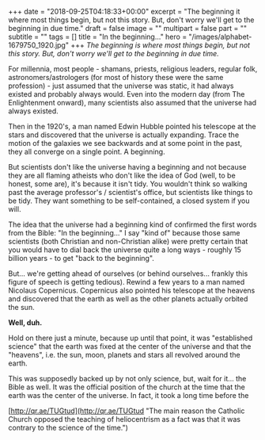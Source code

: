 +++
date = "2018-09-25T04:18:33+00:00"
excerpt = "The beginning it where most things begin, but not this story. But, don't worry we'll get to the beginning in due time."
draft = false
image = ""
multipart = false
part = ""
subtitle = ""
tags = []
title = "In the beginning..."
hero = "/images/alphabet-1679750_1920.jpg"
+++
_The beginning is where most things begin, but not this story. But, don't worry we'll get to the beginning in due time._

For millennia, most people - shamans, priests, religious leaders, regular folk, astronomers/astrologers (for most of history these were the same profession) - just assumed that the universe was static, it had always existed and probably always would.  Even into the modern day (from The Enlightenment onward), many scientists also assumed that the universe had always existed.

Then in the 1920's, a man named Edwin Hubble pointed his telescope at the stars and discovered that the universe is actually expanding. Trace the motion of the galaxies we see backwards and at some point in the past, they all converge on a single point. A beginning.

But scientists don't like the universe having a beginning and not because they are all flaming atheists who don't like the idea of God (well, to be honest, some are), it's because it isn't tidy. You wouldn't think so walking past the average professor's / scientist's office, but scientists like things to be tidy. They want something to be self-contained, a closed system if you will.

The idea that the universe had a beginning kind of confirmed the first words from the Bible: "In the beginning..." I say "kind of" because those same scientists (both Christian and non-Christian alike) were pretty certain that you would have to dial back the universe quite a long ways -  roughly 15 billion years - to get "back to the beginning".

But... we're getting ahead of ourselves (or behind ourselves... frankly this figure of speech is getting tedious). Rewind a few years to a man named Nicolaus Copernicus. Copernicus also pointed his telescope at the heavens and discovered that the earth as well as the other planets actually orbited the sun.

**Well, duh.**

Hold on there just a minute, because up until that point, it was "established science" that the earth was fixed at the center of the universe and that the "heavens", i.e. the sun, moon, planets and stars all revolved around the earth.

This was supposedly backed up by not only science, but, wait for it... the Bible as well. It was the official position of the church at the time that the earth was the center of the universe. In fact, it took a long time before the

[http://qr.ae/TUGtud](http://qr.ae/TUGtud "The main reason the Catholic Church opposed the teaching of heliocentrism as a fact was that it was contrary to the science of the time.")
